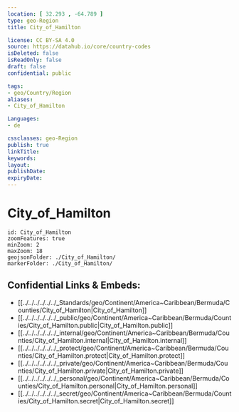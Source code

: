 ```yaml
---
location: [ 32.293 , -64.789 ] 
type: geo-Region
title: City_of_Hamilton

license: CC BY-SA 4.0
source: https://datahub.io/core/country-codes
isDeleted: false
isReadOnly: false
draft: false
confidential: public

tags:
- geo/Country/Region
aliases:
- City_of_Hamilton

Languages:
- de

cssclasses: geo-Region
publish: true
linkTitle: 
keywords: 
layout: 
publishDate: 
expiryDate: 
---
```


# City_of_Hamilton

```leaflet
id: City_of_Hamilton
zoomFeatures: true 
minZoom: 2 
maxZoom: 18
geojsonFolder: ./City_of_Hamilton/
markerFolder: ./City_of_Hamilton/
```


## Confidential Links & Embeds: 
- [[../../../../../../_Standards/geo/Continent/America~Caribbean/Bermuda/Counties/City_of_Hamilton|City_of_Hamilton]] 
- [[../../../../../../_public/geo/Continent/America~Caribbean/Bermuda/Counties/City_of_Hamilton.public|City_of_Hamilton.public]] 
- [[../../../../../../_internal/geo/Continent/America~Caribbean/Bermuda/Counties/City_of_Hamilton.internal|City_of_Hamilton.internal]] 
- [[../../../../../../_protect/geo/Continent/America~Caribbean/Bermuda/Counties/City_of_Hamilton.protect|City_of_Hamilton.protect]] 
- [[../../../../../../_private/geo/Continent/America~Caribbean/Bermuda/Counties/City_of_Hamilton.private|City_of_Hamilton.private]] 
- [[../../../../../../_personal/geo/Continent/America~Caribbean/Bermuda/Counties/City_of_Hamilton.personal|City_of_Hamilton.personal]] 
- [[../../../../../../_secret/geo/Continent/America~Caribbean/Bermuda/Counties/City_of_Hamilton.secret|City_of_Hamilton.secret]] 

